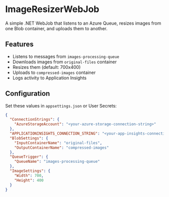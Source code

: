 # ImageResizerWebJob

A simple .NET WebJob that listens to an Azure Queue, resizes images from one Blob container, and uploads them to another.

## Features

- Listens to messages from `images-processing-queue`
- Downloads images from `original-files` container
- Resizes them (default: 700x400)
- Uploads to `compressed-images` container
- Logs activity to Application Insights

## Configuration

Set these values in `appsettings.json` or User Secrets:

```json
{
  "ConnectionStrings": {
    "AzureStorageAccount": "<your-azure-storage-connection-string>"
  },
  "APPLICATIONINSIGHTS_CONNECTION_STRING": "<your-app-insights-connection-string>",
  "BlobSettings": {
    "InputContainerName": "original-files",
    "OutputContainerName": "compressed-images"
  },
  "QueueTrigger": {
    "QueueName": "images-processing-queue"
  },
  "ImageSettings": {
    "Width": 700,
    "Height": 400
  }
}
